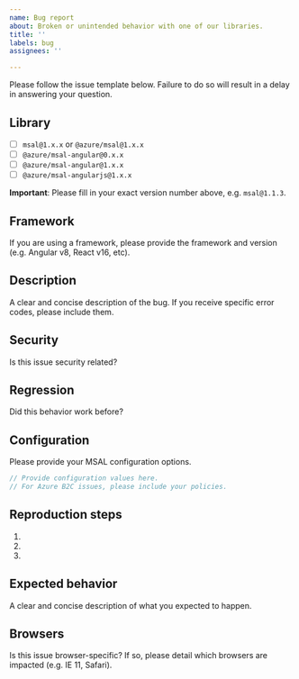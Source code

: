```yaml
---
name: Bug report
about: Broken or unintended behavior with one of our libraries.
title: ''
labels: bug
assignees: ''

---
```


Please follow the issue template below. Failure to do so will result in a delay in answering your question.

## Library
- [ ] `msal@1.x.x` or `@azure/msal@1.x.x`
- [ ] `@azure/msal-angular@0.x.x`
- [ ] `@azure/msal-angular@1.x.x`
- [ ] `@azure/msal-angularjs@1.x.x`

**Important**: Please fill in your exact version number above, e.g. `msal@1.1.3`.

## Framework
If you are using a framework, please provide the framework and version (e.g. Angular v8, React v16, etc).

## Description
A clear and concise description of the bug. If you receive specific error codes, please include them.

## Security
Is this issue security related?

## Regression
Did this behavior work before?

## Configuration
Please provide your MSAL configuration options.

```js
// Provide configuration values here.
// For Azure B2C issues, please include your policies.
```

## Reproduction steps
1. 
2. 
3. 

## Expected behavior
A clear and concise description of what you expected to happen.

## Browsers
Is this issue browser-specific? If so, please detail which browsers are impacted (e.g. IE 11, Safari).
